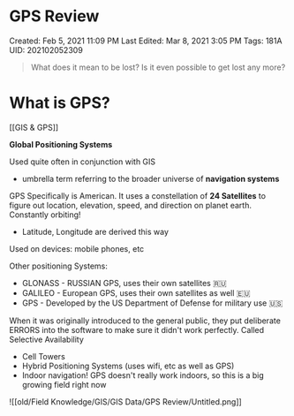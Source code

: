 # GPS Review

Created: Feb 5, 2021 11:09 PM
Last Edited: Mar 8, 2021 3:05 PM
Tags: 181A
UID: 202102052309

> What does it mean to be lost? Is it even possible to get lost any more?

# What is GPS?

[[GIS & GPS]]

**Global Positioning Systems**

Used quite often in conjunction with GIS

- umbrella term referring to the broader universe of **navigation systems**

GPS Specifically is American. It uses a constellation of **24 Satellites** to figure out location, elevation, speed, and direction on planet earth. Constantly orbiting!

- Latitude, Longitude are derived this way

Used on devices: mobile phones, etc

Other positioning Systems:

- GLONASS - RUSSIAN GPS, uses their own satellites 🇷🇺
- GALILEO - European GPS, uses their own satellites as well 🇪🇺
- GPS - Developed by the US Department of Defense for military use 🇺🇸

When it was originally introduced to the general public, they put deliberate ERRORS into the software to make sure it didn't work perfectly. Called Selective Availability

- Cell Towers
- Hybrid Positioning Systems (uses wifi, etc as well as GPS)
- Indoor navigation! GPS doesn't really work indoors, so this is a big growing field right now

![[old/Field Knowledge/GIS/GIS Data/GPS Review/Untitled.png]]